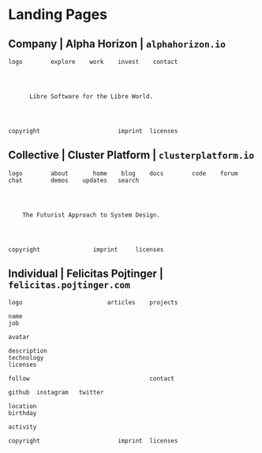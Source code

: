 # Landing Pages

## Company | Alpha Horizon | `alphahorizon.io`

```plaintext
logo        explore    work    invest    contact




      Libre Software for the Libre World.




copyright                      imprint  licenses
```

## Collective | Cluster Platform | `clusterplatform.io`

```plaintext
logo        about       home    blog    docs        code    forum   chat        demos    updates   search




    The Futurist Approach to System Design.




copyright               imprint     licenses
```

## Individual | Felicitas Pojtinger | `felicitas.pojtinger.com`

```plaintext
logo                        articles    projects

name
job

avatar

description
technology
licenses

follow                                  contact

github  instagram   twitter

location
birthday

activity

copyright                      imprint  licenses
```
